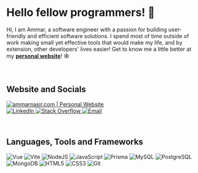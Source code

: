 <h1> Hello fellow programmers! 👋</h1>


<p>

  Hi, I am Ammar, a software engineer with a passion for building user-friendly and efficient software solutions. I spend most of time outside of work making small yet effective tools that would make my life, and by extension, other developers' lives easier! Get to know me a little better at my [**personal website**](https://ammarnasir.com/)! 🕸️
</p>

<br/>

<h2 align="left">Website and Socials</h2>
<p align="left">
   <a href="https://ammarnasir.com/about">
      <img title="ammarnasir.com | Personal Website" src="https://img.shields.io/badge/Personal Website - ammarnasir.com-black?style=for-the-badge&logo=About.me&logoColor=white&logoWidth=80"/>
   </a>
   <br/>
  <a href="https://www.linkedin.com/in/ammar-nasir/">
      <img title="LinkedIn" src="https://img.shields.io/badge/LinkedIn-000000?style=for-the-badge&logo=linkedin&logoColor=White"/>
  </a>
  
  <a href="https://stackoverflow.com/users/16470281/muhammad-ammar">
      <img title="Stack Overflow" src="https://img.shields.io/badge/Stack%20Overflow-000000?style=for-the-badge&logo=stack%20overflow&logoColor=White"/>
  </a>
  
   <a href="mailto:majidammar428@gmail.com">
      <img title="Email" src="https://img.shields.io/badge/Gmail-000000?style=for-the-badge&logo=gmail&logoColor=white"/>
  </a>
</p>

<br/>

<h2 align="left">Languages, Tools and Frameworks</h2>

<p align="left">
         <img alt="Vue" src="https://img.shields.io/badge/Vue.js-35495E?style=for-the-badge&logo=vuedotjs&logoColor=4FC08D"/>
         <img alt="Vite" src="https://img.shields.io/badge/Vite-B73BFE?style=for-the-badge&logo=vite&logoColor=FFD62E"/>
         <img alt="NodeJS" src="https://img.shields.io/badge/Nodejs-Nodejs?style=for-the-badge&logo=node.js&color=303030"/>
         <img alt="JavaScript" src="https://img.shields.io/badge/javascript%20-%23323330.svg?&style=for-the-badge&logo=javascript&logoColor=%23F7DF1E"/>
         <img alt="Prisma" src="https://img.shields.io/badge/Prisma-3982CE?style=for-the-badge&logo=Prisma&logoColor=white"/>
         <img alt="MySQL" src="https://img.shields.io/badge/MySQL-005C84?style=for-the-badge&logo=mysql&logoColor=white"/>
         <img alt="PostgreSQL" src="https://img.shields.io/badge/postgres-%23316192.svg?style=for-the-badge&logo=postgresql&logoColor=white"/>
         <img alt="MongoDB" src ="https://img.shields.io/badge/MongoDB-%234ea94b.svg?&style=for-the-badge&logo=mongodb&logoColor=white"/>
         <img alt="HTML5" src="https://img.shields.io/badge/html5%20-%23E34F26.svg?&style=for-the-badge&logo=html5&logoColor=white"/>
         <img alt="CSS3" src="https://img.shields.io/badge/css3%20-%231572B6.svg?&style=for-the-badge&logo=css3&logoColor=white"/>
         <img alt="Git" src="https://img.shields.io/badge/git%20-%23F05033.svg?&style=for-the-badge&logo=git&logoColor=white"/>
</p>
